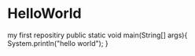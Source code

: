 # HelloWorld
my first repositiry
public static void main(String[] args){
    System.println("hello world");
}
